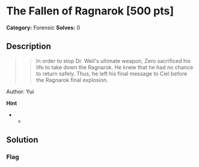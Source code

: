 # The Fallen of Ragnarok [500 pts]

**Category:** Forensic
**Solves:** 0

## Description
>>In order to stop Dr. Weil's ultimate weapon, Zero sacrificed his life to take down the Ragnarok. He knew that he had no chance to return safely. Thus, he left his final message to Ciel before the Ragnarok final explosion.

Author: Yui

**Hint**
* -

## Solution

### Flag

